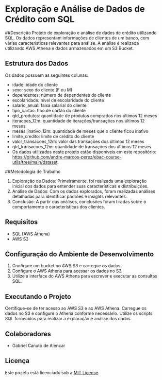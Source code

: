 # Exploração e Análise de Dados de Crédito com SQL

##Descrição
Projeto de exploração e análise de dados de crédito utilizando SQL. Os dados representam informações de clientes de um banco, com várias características relevantes para análise. A análise é realizada utilizando AWS Athena e dados armazenados em um S3 Bucket.

## Estrutura dos Dados
Os dados possuem as seguintes colunas:
- idade: idade do cliente
- sexo: sexo do cliente (F ou M)
- dependentes: número de dependentes do cliente
- escolaridade: nível de escolaridade do cliente
- salario_anual: faixa salarial do cliente
- tipo_cartao: tipo de cartão do cliente
- qtd_produtos: quantidade de produtos comprados nos últimos 12 meses
- iteracoes_12m: quantidade de iterações/transações nos últimos 12 meses
- meses_inativo_12m: quantidade de meses que o cliente ficou inativo
- limite_credito: limite de crédito do cliente
- valor_transacoes_12m: valor das transações dos últimos 12 meses
- qtd_transacoes_12m: quantidade de transações dos últimos 12 meses
- Os dados utilizados neste projeto estão disponíveis em este repositório: https://github.com/andre-marcos-perez/ebac-course-utils/tree/main/dataset.

##Metodologia de Trabalho
1. Exploração de Dados: Primeiramente, foi realizada uma exploração inicial dos dados para entender suas características e distribuições.
2. Análise de Dados: Com os dados explorados, foram realizadas análises detalhadas para identificar padrões e insights relevantes.
3. Conclusão: A partir das análises, conclusões foram tiradas sobre o comportamento e características dos clientes.
   
## Requisitos
- SQL (AWS Athena)
- AWS S3

## Configuração do Ambiente de Desenvolvimento
1. Configure um bucket no AWS S3 e carregue os dados.
2. Configure o AWS Athena para acessar os dados no S3.
3. Utilize a interface do AWS Athena para escrever e executar as consultas SQL.

## Executando o Projeto
Certifique-se de ter acesso ao AWS S3 e ao AWS Athena.
Carregue os dados no S3 e configure o Athena conforme necessário.
Utilize os scripts SQL fornecidos para realizar a exploração e análise dos dados.

## Colaboradores
- Gabriel Canuto de Alencar

## Licença
Este projeto está licenciado sob a [MIT License](LICENSE).
